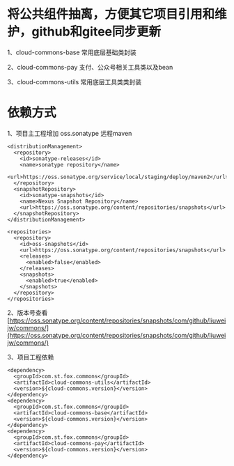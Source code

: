 # 将公共组件抽离，方便其它项目引用和维护，github和gitee同步更新

1、cloud-commons-base 常用底层基础类封装

2、cloud-commons-pay 支付、公众号相关工具类以及bean

3、cloud-commons-utils 常用底层工具类类封装

# 依赖方式

1、项目主工程增加 oss.sonatype 远程maven
~~~
<distributionManagement>
  <repository>
    <id>sonatype-releases</id>
    <name>sonatype repository</name>
    <url>https://oss.sonatype.org/service/local/staging/deploy/maven2</url>
  </repository>
  <snapshotRepository>
    <id>sonatype-snapshots</id>
    <name>Nexus Snapshot Repository</name>
    <url>https://oss.sonatype.org/content/repositories/snapshots</url>
  </snapshotRepository>
</distributionManagement>

<repositories>
  <repository>
    <id>oss-snapshots</id>
    <url>https://oss.sonatype.org/content/repositories/snapshots</url>
    <releases>
      <enabled>false</enabled>
    </releases>
    <snapshots>
      <enabled>true</enabled>
    </snapshots>
  </repository>
</repositories>
~~~

2、版本号查看[https://oss.sonatype.org/content/repositories/snapshots/com/github/liuweijw/commons/](https://oss.sonatype.org/content/repositories/snapshots/com/github/liuweijw/commons/)

3、项目工程依赖
~~~
<dependency>
  <groupId>com.st.fox.commons</groupId>
  <artifactId>cloud-commons-utils</artifactId>
  <version>${cloud-commons.version}</version>
</dependency>
<dependency>
  <groupId>com.st.fox.commons</groupId>
  <artifactId>cloud-commons-base</artifactId>
  <version>${cloud-commons.version}</version>
</dependency>
<dependency>
  <groupId>com.st.fox.commons</groupId>
  <artifactId>cloud-commons-pay</artifactId>
  <version>${cloud-commons.version}</version>
</dependency>
~~~
